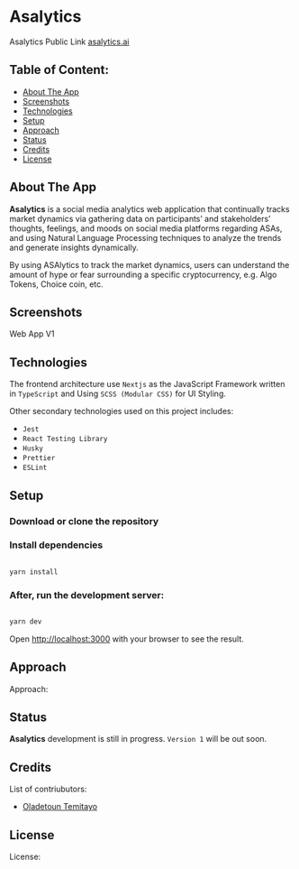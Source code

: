 # Asalytics
Asalytics Public Link [asalytics.ai](https://asalytics.ai)

## Table of Content:

- [About The App](#about-the-app)
- [Screenshots](#screenshots)
- [Technologies](#technologies)
- [Setup](#setup)
- [Approach](#approach)
- [Status](#status)
- [Credits](#credits)
- [License](#license)

## About The App
**Asalytics**  is a social media analytics web application that continually tracks market dynamics via gathering data on
participants’ and stakeholders’ thoughts, feelings, and moods on social media platforms regarding ASAs, and using
Natural Language Processing techniques to analyze the trends and generate insights dynamically. 

By using ASAlytics to track the market dynamics, users can understand the amount of hype or fear surrounding a specific cryptocurrency,
e.g. Algo Tokens, Choice coin, etc.

## Screenshots

Web App V1 

## Technologies
The frontend architecture use `Nextjs` as the JavaScript Framework written in `TypeScript` and Using `SCSS (Modular CSS)` for UI Styling.

Other secondary technologies used on this project includes:

-  `Jest`
- `React Testing Library`
- `Husky`
- `Prettier`
- `ESLint`


## Setup
### Download or clone the repository

### Install dependencies

```bash

yarn install
```


### After, run the development server:

```bash

yarn dev
```

Open [http://localhost:3000](http://localhost:3000) with your browser to see the result.

## Approach
Approach: 

## Status
**Asalytics** development is still in progress. `Version 1` will be out soon.

## Credits
List of contriubutors:
- [Oladetoun Temitayo](https://temi.vercel.app/)

## License
License: 


